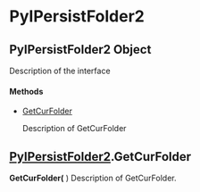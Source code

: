 # PyIPersistFolder2

## PyIPersistFolder2 Object

Description of the interface

#### Methods


  - [GetCurFolder](PyIPersistFolder2.md#pyipersistfolder2getcurfolder)

    Description of GetCurFolder&nbsp;

## [PyIPersistFolder2](#pyipersistfolder2).GetCurFolder

 __GetCurFolder(__ )
Description of GetCurFolder.